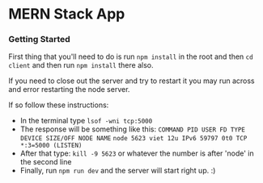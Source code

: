 # MERN Stack App

### Getting Started

First thing that you'll need to do is run `npm install` in the root and then `cd client` and then run `npm install` there also.

If you need to close out the server and try to restart it you may run across and error restarting the node server.

If so follow these instructions:

-   In the terminal type `lsof -wni tcp:5000`
-   The response will be something like this:
    `COMMAND PID USER FD TYPE DEVICE SIZE/OFF NODE NAME`
    `node 5623 viet 12u IPv6 59797 0t0 TCP *:3=5000 (LISTEN)`
-   After that type: `kill -9 5623` or whatever the number is after 'node' in the second line
-   Finally, run `npm run dev` and the server will start right up. :)
